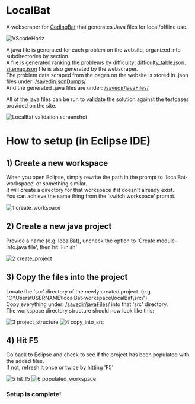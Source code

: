 # LocalBat
A webscraper for <a href="https://codingbat.com">CodingBat</a> that generates Java files for local/offline use.

![VScodeHoriz](https://github.com/user-attachments/assets/dd58f18c-b7e1-48ad-b4ce-c5eac2227061)


A java file is generated for each problem on the website, organized into subdirectories by section.\
A file is generated ranking the problems by difficulty: 
<a href="https://github.com/DADMIN1/LocalBat/blob/master/savedir/difficulty_table.json">difficulty_table.json</a>.\
<a href="https://github.com/DADMIN1/LocalBat/blob/master/savedir/sitemap.json">sitemap.json</a>
file is also generated by the webscraper.\
The problem data scraped from the pages on the website is stored in .json files under: 
<a href="https://github.com/DADMIN1/LocalBat/tree/master/savedir/jsonDumps">/savedir/jsonDumps/</a>\
And the generated .java files are under:
<a href="https://github.com/DADMIN1/LocalBat/tree/master/savedir/javaFiles">/savedir/javaFiles/</a>

All of the java files can be run to validate the solution against the testcases provided on the site.

![LocalBat validation screenshot](https://github.com/user-attachments/assets/9ef2bfd6-9db7-4649-a0f3-ac7fd3c072bb)


# How to setup (in Eclipse IDE)
## 1) Create a new workspace
  When you open Eclipse, simply rewrite the path in the prompt to 'localBat-workspace' or something similar.\
  It will create a directory for that workspace if it doesn't already exist.\
  You can achieve the same thing from the 'switch workspace' prompt.

  ![1 create_workspace](https://github.com/user-attachments/assets/7053fc23-38a5-44ad-a6ff-7eb9cc2ed576)

  
## 2) Create a new java project
  Provide a name (e.g. localBat), uncheck the option to 'Create module-info.java file', then hit 'Finish'

  ![2 create_project](https://github.com/user-attachments/assets/ddb4f935-6d1b-4759-b327-690aa5c87ae4)


## 3) Copy the files into the project
  Locate the 'src' directory of the newly created project. (e.g. "C:\Users\USERNAME\localBat-workspace\localBat\src\\")\
  Copy everything under:
  <a href="https://github.com/DADMIN1/LocalBat/tree/master/savedir/javaFiles">/savedir/javaFiles/</a>
  into that 'src' directory.\
  The workspace directory structure should now look like this:
  
  ![3 project_structure](https://github.com/user-attachments/assets/3d95c236-040a-49ca-ab73-728c60197b5f)
  ![4 copy_into_src](https://github.com/user-attachments/assets/db0e0b47-e153-4878-ab2d-64c374bdc25a)


## 4) Hit F5
  Go back to Eclipse and check to see if the project has been populated with the added files.\
  If not, refresh it once or twice by hitting 'F5'

  ![5 hit_f5](https://github.com/user-attachments/assets/cdac8f3d-814a-4cb7-99bf-04356845f0a2)
  ![6 populated_workspace](https://github.com/user-attachments/assets/c2f7a563-ae5f-44d0-98a6-e56496ef1927)

### Setup is complete!
